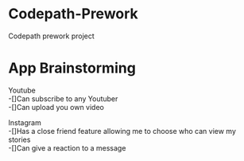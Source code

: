 # Codepath-Prework
Codepath prework project

# App Brainstorming
Youtube  
-[]Can subscribe to any Youtuber  
-[]Can upload you own video

Instagram  
-[]Has a close friend feature allowing me to choose who can view my stories  
-[]Can give a reaction to a message

